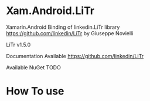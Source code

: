 # Xam.Android.LiTr
Xamarin.Android Binding of linkedin.LiTr library https://github.com/linkedin/LiTr by Giuseppe Novielli

LiTr v1.5.0

Documentation Available https://github.com/linkedin/LiTr

Available NuGet TODO

# How To use
              
                  

